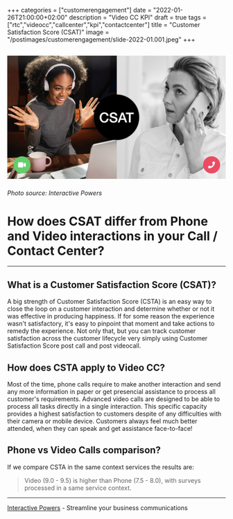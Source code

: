+++
categories = ["customerengagement"]
date = "2022-01-26T21:00:00+02:00"
description = "Video CC KPI"
draft = true
tags = ["rtc","videocc","callcenter","kpi","contactcenter"]
title = "Customer Satisfaction Score (CSAT)"
image = "/postimages/customerengagement/slide-2022-01.001.jpeg"
+++

![training](/postimages/customerengagement/slide-2022-01.001.jpeg)
-----------
###### Photo source: Interactive Powers

# How does CSAT differ from Phone and Video interactions in your Call / Contact Center?
--- 

##	What is a Customer Satisfaction Score (CSAT)?

A big strength of Customer Satisfaction Score (CSTA) is an easy way to close the loop on a customer interaction and determine whether or not it was effective in producing happiness. If for some reason the experience wasn't satisfactory, it's easy to pinpoint that moment and take actions to remedy the experience. Not only that, but you can track customer satisfaction across the customer lifecycle very simply using Customer Satisfaction Score post call and post videocall.

##	How does CSTA apply to Video CC?

Most of the time, phone calls require to make another interaction and send any more information in paper or get presencial assistance to process all customer's requirements. Advanced video calls are designed to be able to process all tasks directly in a single interaction. This specific capacity provides a highest satisfaction to customers despite of any difficulties with their camera or mobile device. Customers always feel much better attended, when they can speak and get assistance face-to-face!

##	Phone vs Video Calls comparison?

If we compare CSTA in the same context services the results are:  

> Video (9.0 - 9.5) is higher than Phone (7.5 - 8.0), with surveys processed in a same service context.

---
[Interactive Powers](http://www.ivrpowers.com/) - Streamline your business communications